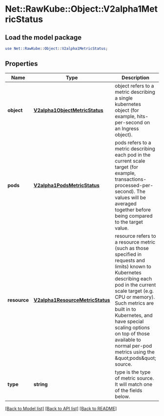 # Net::RawKube::Object::V2alpha1MetricStatus

## Load the model package
```perl
use Net::RawKube::Object::V2alpha1MetricStatus;
```

## Properties
Name | Type | Description | Notes
------------ | ------------- | ------------- | -------------
**object** | [**V2alpha1ObjectMetricStatus**](V2alpha1ObjectMetricStatus.md) | object refers to a metric describing a single kubernetes object (for example, hits-per-second on an Ingress object). | [optional] 
**pods** | [**V2alpha1PodsMetricStatus**](V2alpha1PodsMetricStatus.md) | pods refers to a metric describing each pod in the current scale target (for example, transactions-processed-per-second).  The values will be averaged together before being compared to the target value. | [optional] 
**resource** | [**V2alpha1ResourceMetricStatus**](V2alpha1ResourceMetricStatus.md) | resource refers to a resource metric (such as those specified in requests and limits) known to Kubernetes describing each pod in the current scale target (e.g. CPU or memory). Such metrics are built in to Kubernetes, and have special scaling options on top of those available to normal per-pod metrics using the \&quot;pods\&quot; source. | [optional] 
**type** | **string** | type is the type of metric source.  It will match one of the fields below. | 

[[Back to Model list]](../README.md#documentation-for-models) [[Back to API list]](../README.md#documentation-for-api-endpoints) [[Back to README]](../README.md)


